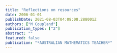 ```yaml
---
title: "Reflections on resources"
date: 2006-01-01
publishDate: 2021-08-03T04:08:08.288001Z
authors: ["M Coupland"]
publication_types: ["2"]
abstract: ""
featured: false
publication: "*AUSTRALIAN MATHEMATICS TEACHER*"
---
```


